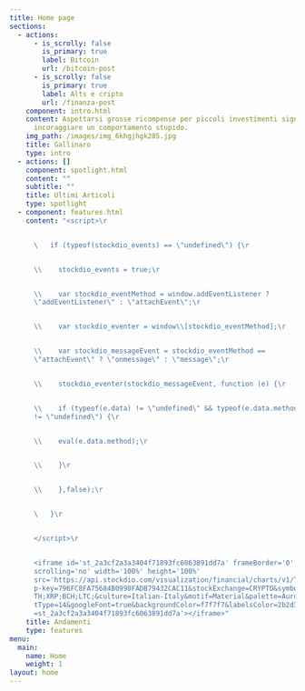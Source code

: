 ```yaml
---
title: Home page
sections:
  - actions:
      - is_scrolly: false
        is_primary: true
        label: Bitcoin
        url: /bitcoin-post
      - is_scrolly: false
        is_primary: true
        label: Alts e cripto
        url: /finanza-post
    component: intro.html
    content: Aspettarsi grosse ricompense per piccoli investimenti significa
      incoraggiare un comportamento stupido.
    img_path: /images/img_6khgjhgk285.jpg
    title: Gallinaro
    type: intro
  - actions: []
    component: spotlight.html
    content: ""
    subtitle: ""
    title: Ultimi Articoli
    type: spotlight
  - component: features.html
    content: "<script>\r


      \   if (typeof(stockdio_events) == \"undefined\") {\r


      \\    stockdio_events = true;\r


      \\    var stockdio_eventMethod = window.addEventListener ?
      \"addEventListener\" : \"attachEvent\";\r


      \\    var stockdio_eventer = window\\[stockdio_eventMethod];\r


      \\    var stockdio_messageEvent = stockdio_eventMethod ==
      \"attachEvent\" ? \"onmessage\" : \"message\";\r


      \\    stockdio_eventer(stockdio_messageEvent, function (e) {\r


      \\    if (typeof(e.data) != \"undefined\" && typeof(e.data.method)
      != \"undefined\") {\r


      \\    eval(e.data.method);\r


      \\    }\r


      \\    },false);\r


      \   }\r


      </script>\r


      <iframe id='st_2a3cf2a3a3404f71893fc6063891dd7a' frameBorder='0'
      scrolling='no' width='100%' height='100%'
      src='https://api.stockdio.com/visualization/financial/charts/v1/Ticker?ap\
      p-key=796FC8FA75684B0990FADB79432CAC11&stockExchange=CRYPTO&symbols=BTC;E\
      TH;XRP;BCH;LTC;&culture=Italian-Italy&motif=Material&palette=Aurora&layou\
      tType=14&googleFont=true&backgroundColor=f7f7f7&labelsColor=2b2d30&onload\
      =st_2a3cf2a3a3404f71893fc6063891dd7a'></iframe>"
    title: Andamenti
    type: features
menu:
  main:
    name: Home
    weight: 1
layout: home
---
```

